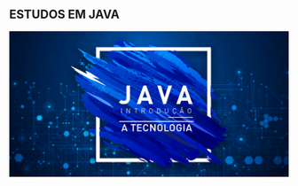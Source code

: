## ESTUDOS EM JAVA

<p align="center">
  
  <img src="https://github.com/isaquelimaof/java-estudos/blob/master/artigo-introducao-a-tecnologia-java-25899.png" width="700">
  </div>


